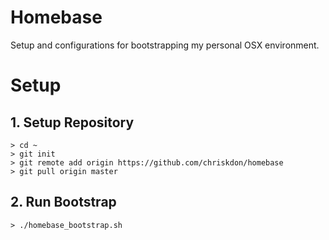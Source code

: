 # Homebase

Setup and configurations for bootstrapping my personal OSX environment.

# Setup

## 1. Setup Repository
```
> cd ~
> git init
> git remote add origin https://github.com/chriskdon/homebase
> git pull origin master
```

## 2. Run Bootstrap
```
> ./homebase_bootstrap.sh
```

